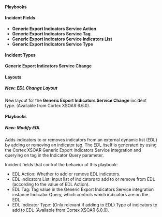 
#### Playbooks
#### Incident Fields
- **Generic Export Indicators Service Action**
- **Generic Export Indicators Service Tag**
- **Generic Export Indicators Service Indicators List**
- **Generic Export Indicators Service Type**

#### Incident Types
**Generic Export Indicators Service Change**

#### Layouts
##### New: EDL Change Layout
New layout for the **Generic Export Indicators Service Change** incident type. (Available from Cortex XSOAR 6.6.0).

#### Playbooks
##### New: Modify EDL
Adds indicators to or removes indicators from an external dynamic list (EDL) by adding or removing an indicator tag. The EDL itself is generated by using the Cortex XSOAR Generic Export Indicators Service integration and querying on tag in the Indicator Query parameter.

Incident fields that control the behavior of this playbook:
- EDL Action: Whether to add or remove EDL indicators.
- EDL Indicators List: Input list of indicators to add to or remove from EDL (according to the value of EDL Action).
- EDL Tag: Tag value in the Generic Export Indicators Service integration instance Indicator Query, which controls which indicators are on the EDL.
- EDL Indicator Type: (Only relevant if adding to EDL) Type of indicators to add to EDL (Available from Cortex XSOAR 6.0.0).